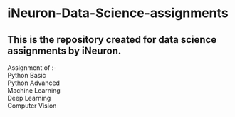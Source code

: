 # iNeuron-Data-Science-assignments

## This is the repository created for data science assignments by iNeuron.

Assignment of :- \
Python Basic \
Python Advanced \
Machine Learning \
Deep Learning \
Computer Vision
